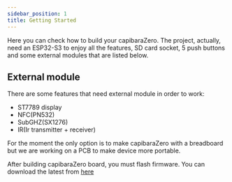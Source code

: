 ```yaml
---
sidebar_position: 1
title: Getting Started
---
```


Here you can check how to build your capibaraZero. The project, actually, need an ESP32-S3 to enjoy all the features, SD card socket, 5 push buttons and some external modules that are listed below.
<!-- In order to build your capibaraZero you need to buy some modules. The project was born to be run in an ESP32-S3 to enjoy all the features but you can also easily adapt source to run on others ESP boards.  -->

<!-- Here a table with (theoretically) supported features for each boards:

|    Board    |     WiFi attack    |       Bluetooth     |         NFC        |        SubGHZ      |         IR         | USB |
|-------------|--------------------|---------------------|--------------------|--------------------|--------------------|-----|
|   ESP8266   | :white_check_mark: |         :x:         | :white_check_mark: | :white_check_mark: | :white_check_mark: | :x: |
|    ESP32    | :white_check_mark: |  :white_check_mark: | :white_check_mark: | :white_check_mark: | :white_check_mark: | :x: |
|   ESP32S2   | :white_check_mark: |         :x:         | :white_check_mark: | :white_check_mark: | :white_check_mark: | :white_check_mark: |
|   ESP32S3   | :white_check_mark: |  :white_check_mark: | :white_check_mark: | :white_check_mark: | :white_check_mark: | :white_check_mark: |
|  ESP32C3/C6 | :white_check_mark: |  :white_check_mark: | :white_check_mark: | :white_check_mark: | :white_check_mark: | :x: |

As you can see, the best platform is the ESP32S3 but if you need something smaller, for example, you can go for the ESP32C3/C6.

If you want to use others platform you have to follow this guide. -->

## External module

There are some features that need external module in order to work:

- ST7789 display
- NFC(PN532)
- SubGHZ(SX1276)
- IR(Ir transmitter + receiver)

For the moment the only option is to make capibaraZero with a breadboard but we are working on a PCB to make device more portable.

After building capibaraZero board, you must flash firmware. You can download the latest from [here](https://github.com/CapibaraZero/fw/releases/)